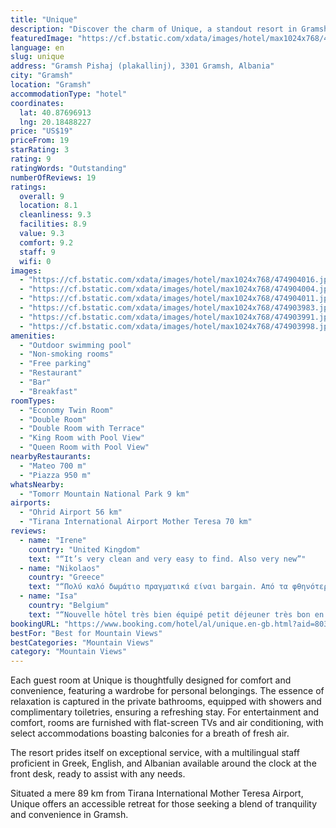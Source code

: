 ```yaml
---
title: "Unique"
description: "Discover the charm of Unique, a standout resort in Gramsh, renowned for its serene garden, inviting terrace, and the delightful dining experience offered at its on-site restaurant and bar."
featuredImage: "https://cf.bstatic.com/xdata/images/hotel/max1024x768/474904016.jpg?k=1e3e4c2ee003b19b67b9caab4e3efd8eab8046fc078c324101b5b3289c38eca5&o=&hp=1"
language: en
slug: unique
address: "Gramsh Pishaj (plakallinj), 3301 Gramsh, Albania"
city: "Gramsh"
location: "Gramsh"
accommodationType: "hotel"
coordinates:
  lat: 40.87696913
  lng: 20.18488227
price: "US$19"
priceFrom: 19
starRating: 3
rating: 9
ratingWords: "Outstanding"
numberOfReviews: 19
ratings:
  overall: 9
  location: 8.1
  cleanliness: 9.3
  facilities: 8.9
  value: 9.3
  comfort: 9.2
  staff: 9
  wifi: 0
images:
  - "https://cf.bstatic.com/xdata/images/hotel/max1024x768/474904016.jpg?k=1e3e4c2ee003b19b67b9caab4e3efd8eab8046fc078c324101b5b3289c38eca5&o=&hp=1"
  - "https://cf.bstatic.com/xdata/images/hotel/max1024x768/474904004.jpg?k=8ab2c97dceafdf42790eb226d81c36449c4adfe27873e8f53d9537159301e3b7&o=&hp=1"
  - "https://cf.bstatic.com/xdata/images/hotel/max1024x768/474904011.jpg?k=acb73685be9df8a98d56b40327ac8d937fc2a35d6f652343b6854f612adf6d1b&o=&hp=1"
  - "https://cf.bstatic.com/xdata/images/hotel/max1024x768/474903983.jpg?k=e039788d1fe6fb906bb2568b64811222b0a251efa8c7d546803b8665a1c5af75&o=&hp=1"
  - "https://cf.bstatic.com/xdata/images/hotel/max1024x768/474903991.jpg?k=7bd8c4b05e2d1d7813fb23dc9f3c6cc4deda4d9ca20cedd64e18b8c72337644a&o=&hp=1"
  - "https://cf.bstatic.com/xdata/images/hotel/max1024x768/474903998.jpg?k=6ce89f6909ab5bb839f4e10fc552e7b6e5b587de079061d72ad181316253511b&o=&hp=1"
amenities:
  - "Outdoor swimming pool"
  - "Non-smoking rooms"
  - "Free parking"
  - "Restaurant"
  - "Bar"
  - "Breakfast"
roomTypes:
  - "Economy Twin Room"
  - "Double Room"
  - "Double Room with Terrace"
  - "King Room with Pool View"
  - "Queen Room with Pool View"
nearbyRestaurants:
  - "Mateo 700 m"
  - "Piazza 950 m"
whatsNearby:
  - "Tomorr Mountain National Park 9 km"
airports:
  - "Ohrid Airport 56 km"
  - "Tirana International Airport Mother Teresa 70 km"
reviews:
  - name: "Irene"
    country: "United Kingdom"
    text: "“It’s very clean and very easy to find. Also very new”"
  - name: "Nikolaos"
    country: "Greece"
    text: "“Πολύ καλό δωμάτιο πραγματικά είναι bargain. Από τα φθηνότερα της περιοχής πολύ καθαρό, σύγχρονο. Ξεπέρασε τις προσδοκίες μου , δε περίμενα σε καμία περίπτωση να είναι όπως στις φωτογραφίες. Ο οικοδεσπότης πολύ εξυπηρετικος με πήρε και τηλέφωνο...”"
  - name: "Isa"
    country: "Belgium"
    text: "“Nouvelle hôtel très bien équipé petit déjeuner très bon en face de la piscine”"
bookingURL: "https://www.booking.com/hotel/al/unique.en-gb.html?aid=8035640"
bestFor: "Best for Mountain Views"
bestCategories: "Mountain Views"
category: "Mountain Views"
---
```


Each guest room at Unique is thoughtfully designed for comfort and convenience, featuring a wardrobe for personal belongings. The essence of relaxation is captured in the private bathrooms, equipped with showers and complimentary toiletries, ensuring a refreshing stay. For entertainment and comfort, rooms are furnished with flat-screen TVs and air conditioning, with select accommodations boasting balconies for a breath of fresh air.

The resort prides itself on exceptional service, with a multilingual staff proficient in Greek, English, and Albanian available around the clock at the front desk, ready to assist with any needs.

Situated a mere 89 km from Tirana International Mother Teresa Airport, Unique offers an accessible retreat for those seeking a blend of tranquility and convenience in Gramsh.
